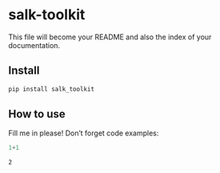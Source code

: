 # salk-toolkit

<!-- WARNING: THIS FILE WAS AUTOGENERATED! DO NOT EDIT! -->

This file will become your README and also the index of your
documentation.

## Install

``` sh
pip install salk_toolkit
```

## How to use

Fill me in please! Don’t forget code examples:

``` python
1+1
```

    2
